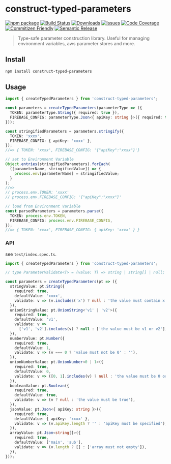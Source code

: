 # construct-typed-parameters

[![npm package][npm-img]][npm-url]
[![Build Status][build-img]][build-url]
[![Downloads][downloads-img]][downloads-url]
[![Issues][issues-img]][issues-url]
[![Code Coverage][codecov-img]][codecov-url]
[![Commitizen Friendly][commitizen-img]][commitizen-url]
[![Semantic Release][semantic-release-img]][semantic-release-url]

> Type-safe parameter construction library. Useful for managing environment variables, aws parameter stores and more.

## Install

```bash
npm install construct-typed-parameters
```

## Usage

```ts
import { createTypedParameters } from 'construct-typed-parameters';

const parameters = createTypedParameters(parameterType => ({
  TOKEN: parameterType.String({ required: true }),
  FIREBASE_CONFIG: parameterType.Json<{ apiKey: string }>({ required: true }),
}));

const stringifiedParameters = parameters.stringify({
  TOKEN: 'xxxx',
  FIREBASE_CONFIG: { apiKey: 'xxxx' },
});
//=> { TOKEN: 'xxxx', FIREBASE_CONFIG: '{"apiKey":"xxxx"}'}

// set to Environment Variable
Object.entries(stringifiedParameters).forEach(
  ([parameterName, stringifiedValue]) => {
    process.env[parameterName] = stringifiedValue;
  }
);
//=>
// process.env.TOKEN: 'xxxx'
// process.env.FIREBASE_CONFIG: '{"apiKey":"xxxx"}'

// load from Environment Variable
const parsedParameters = parameters.parse({
  TOKEN: process.env.TOKEN,
  FIREBASE_CONFIG: process.env.FIREBASE_CONFIG,
});
//=> { TOKEN: 'xxxx', FIREBASE_CONFIG: { apiKey: 'xxxx' } }
```

### API

see `test/index.spec.ts`.

```ts
import { createTypedParameters } from 'construct-typed-parameters';

// type ParameterValidate<T> = (value: T) => string | string[] | null;

const parameters = createTypedParameters(pt => ({
  stringValue: pt.String({
    required: true,
    defaultValue: 'xxxx',
    validate: v => (v.includes('x') ? null : 'the value must contain x'),
  }),
  unionStringValue: pt.UnionString<'v1' | 'v2'>({
    required: true,
    defaultValue: 'v1',
    validate: v =>
      ['v1', 'v2'].includes(v) ? null : ['the value must be v1 or v2'],
  }),
  numberValue: pt.Number({
    required: true,
    defaultValue: 1,
    validate: v => (v === 0 ? 'value must not be 0' : ''),
  }),
  unionNumberValue: pt.UnionNumber<0 | 1>({
    required: true,
    defaultValue: 0,
    validate: v => ([0, 1].includes(v) ? null : 'the value must be 0 or 1'),
  }),
  booleanValue: pt.Boolean({
    required: true,
    defaultValue: true,
    validate: v => (v ? null : 'the value must be true'),
  }),
  jsonValue: pt.Json<{ apiKey: string }>({
    required: true,
    defaultValue: { apiKey: 'xxxx' },
    validate: v => (v.apiKey.length ? '' : 'apiKey must be specified'),
  }),
  arrayValue: pt.Json<string[]>({
    required: true,
    defaultValue: ['main', 'sub'],
    validate: v => (v.length ? [] : ['array must not empty']),
  }),
}));
```

[build-img]: https://github.com/masahirompp/construct-typed-parameters/actions/workflows/release.yml/badge.svg
[build-url]: https://github.com/masahirompp/construct-typed-parameters/actions/workflows/release.yml
[downloads-img]: https://img.shields.io/npm/dt/construct-typed-parameters
[downloads-url]: https://www.npmtrends.com/construct-typed-parameters
[npm-img]: https://img.shields.io/npm/v/construct-typed-parameters
[npm-url]: https://www.npmjs.com/package/construct-typed-parameters
[issues-img]: https://img.shields.io/github/issues/masahirompp/construct-typed-parameters
[issues-url]: https://github.com/masahirompp/construct-typed-parameters/issues
[codecov-img]: https://codecov.io/gh/masahirompp/construct-typed-parameters/branch/main/graph/badge.svg
[codecov-url]: https://codecov.io/gh/masahirompp/construct-typed-parameters
[semantic-release-img]: https://img.shields.io/badge/%20%20%F0%9F%93%A6%F0%9F%9A%80-semantic--release-e10079.svg
[semantic-release-url]: https://github.com/semantic-release/semantic-release
[commitizen-img]: https://img.shields.io/badge/commitizen-friendly-brightgreen.svg
[commitizen-url]: http://commitizen.github.io/cz-cli/
